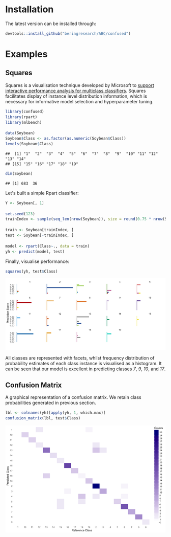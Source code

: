 Installation
============

The latest version can be installed through:

``` r
devtools::install_github("beringresearch/ABC/confused")
```

Examples
========

Squares
-------

Squares is a visualisation technique developed by Microsoft to [support interactive performance analysis for multiclass classifiers](https://www.microsoft.com/en-us/research/publication/squares-supporting-interactive-performance-analysis-multiclass-classifiers/). Squares facilitates display of instance level distribution information, which is necessary for informative model selection and hyperparameter tuning.

``` r
library(confused)
library(rpart)
library(mlbench)

data(Soybean)
Soybean$Class <- as.factor(as.numeric(Soybean$Class))
levels(Soybean$Class)
```

    ##  [1] "1"  "2"  "3"  "4"  "5"  "6"  "7"  "8"  "9"  "10" "11" "12" "13" "14"
    ## [15] "15" "16" "17" "18" "19"

``` r
dim(Soybean)
```

    ## [1] 683  36

Let's built a simple Rpart classifier:

``` r
Y <- Soybean[, 1]

set.seed(123)
trainIndex <- sample(seq_len(nrow(Soybean)), size = round(0.75 * nrow(Soybean)), replace = FALSE)

train <- Soybean[trainIndex, ]
test <- Soybean[-trainIndex, ]

model <- rpart(Class~., data = train)
yh <- predict(model, test)
```

Finally, visualise performance:

``` r
squares(yh, test$Class)
```

![](README_files/figure-markdown_github/squares-vis-1.png)

All classes are represented with facets, whilst frequency distribution of probability estimates of each class instance is visualised as a histogram. It can be seen that our model is excellent in predicting classes *7*, *9*, *10*, and *17*.

Confusion Matrix
----------------

A graphical representation of a confusion matrix. We retain class probabilities generated in previous section.

``` r
lbl <- colnames(yh)[apply(yh, 1, which.max)]
confusion_matrix(lbl, test$Class)
```

![](README_files/figure-markdown_github/confusion-matrix-1.png)
